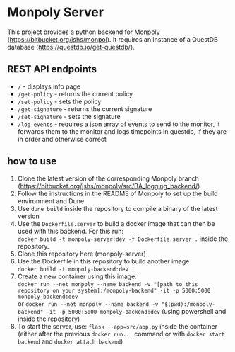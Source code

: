 # Monpoly Server

This project provides a python backend for Monpoly (https://bitbucket.org/jshs/monpol). It requires an instance of a QuestDB database (https://questdb.io/get-questdb/).



## REST API endpoints

- `/` - displays info page
- `/get-policy` - returns the current policy
- `/set-policy` - sets the policy
- `/get-signature` - returns the current signature
- `/set-signature` - sets the signature
- `/log-events` - requires a json array of events to send to the monitor, it forwards them to the monitor and logs timepoints in questdb, if they are in order and otherwise correct

## how to use

1. Clone the latest version of the corresponding Monpoly branch (https://bitbucket.org/jshs/monpoly/src/BA_logging_backend/)
2. Follow the instructions in the README of Monpoly to set up the build environment and Dune
3. Use `dune build` inside the repository to compile a binary of the latest version
4. Use the `Dockerfile.server` to build a docker image that can then be used with this backend. For this run:  
`docker build -t monpoly-server:dev -f Dockerfile.server .` inside the repository.
5. Clone this repository here (monpoly-server)
6. Use the Dockerfile in this repository to build another image  
`docker build -t monpoly-backend:dev .`
7. Create a new container using this image:  
`docker run --net monpoly --name backend -v "[path to this repository on your system]:/monpoly-backend" -it -p 5000:5000 monpoly-backend:dev`  
or `docker run --net monpoly --name backend -v "$(pwd):/monpoly-backend" -it -p 5000:5000 monpoly-backend:dev`  (using powershell and inside the repository)
8. To start the server, use: `flask --app=src/app.py` inside the container (either after the previous `docker run...` command or with `docker start backend` and `docker attach backend`)
